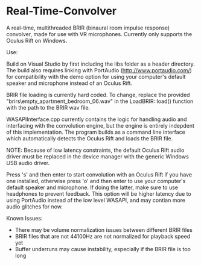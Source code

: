 # Real-Time-Convolver
A real-time, multithreaded BRIR (binaural room impulse response) convolver, made for use with VR microphones. Currently only supports the Oculus Rift on Windows. 

Use:

Build on Visual Studio by first including the libs folder as a header directory. The build also requires linking with PortAudio (http://www.portaudio.com/) for compatibility with the demo option for using your computer's default speaker and microphone instead of an Oculus Rift.

BRIR file loading is currently hard coded. To change, replace the provided "brirs\\empty_apartment_bedroom_06.wav" in the LoadBRIR::load() function with the path to the BRIR wav file. 

WASAPIInterface.cpp currently contains the logic for handling audio and interfacing with the convolution engine, but the engine is entirely indepdent of this implementation. The program builds as a command line interface which automatically detects the Oculus Rift and loads the BRIR file.

NOTE: Because of low latency constraints, the default Oculus Rift audio driver must be replaced in the device manager with the generic Windows USB audio driver.

Press 's' and then enter to start convolution with an Oculus Rift if you have one installed, otherwise press 'o' and then enter to use your computer's default speaker and microphone. If doing the latter, make sure to use headphones to prevent feedback. This option will be higher latency due to using PortAudio instead of the low level WASAPI, and may contian more audio glitches for now.

Known Issues:

- There may be volume normalization issues between different BRIR files
- BRIR files that are not 44100Hz are not normalized for playback speed yet
- Buffer underruns may cause instability, especially if the BRIR file is too long
